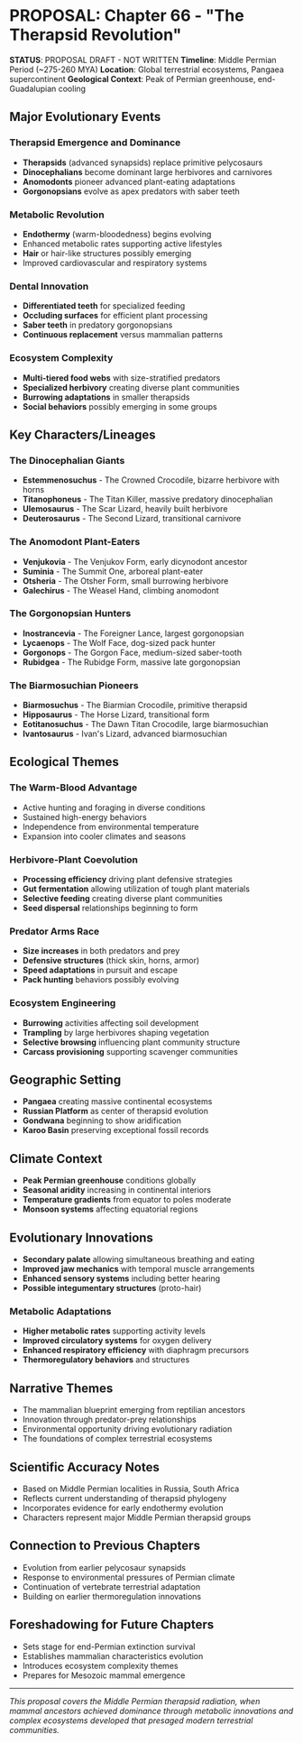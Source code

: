 # PROPOSAL: Chapter 66 - "The Therapsid Revolution"

**STATUS**: PROPOSAL DRAFT - NOT WRITTEN
**Timeline**: Middle Permian Period (~275-260 MYA)
**Location**: Global terrestrial ecosystems, Pangaea supercontinent
**Geological Context**: Peak of Permian greenhouse, end-Guadalupian cooling

## Major Evolutionary Events

### Therapsid Emergence and Dominance
- **Therapsids** (advanced synapsids) replace primitive pelycosaurs
- **Dinocephalians** become dominant large herbivores and carnivores
- **Anomodonts** pioneer advanced plant-eating adaptations
- **Gorgonopsians** evolve as apex predators with saber teeth

### Metabolic Revolution
- **Endothermy** (warm-bloodedness) begins evolving
- Enhanced metabolic rates supporting active lifestyles
- **Hair** or hair-like structures possibly emerging
- Improved cardiovascular and respiratory systems

### Dental Innovation
- **Differentiated teeth** for specialized feeding
- **Occluding surfaces** for efficient plant processing
- **Saber teeth** in predatory gorgonopsians
- **Continuous replacement** versus mammalian patterns

### Ecosystem Complexity
- **Multi-tiered food webs** with size-stratified predators
- **Specialized herbivory** creating diverse plant communities
- **Burrowing adaptations** in smaller therapsids
- **Social behaviors** possibly emerging in some groups

## Key Characters/Lineages

### The Dinocephalian Giants
- **Estemmenosuchus** - The Crowned Crocodile, bizarre herbivore with horns
- **Titanophoneus** - The Titan Killer, massive predatory dinocephalian
- **Ulemosaurus** - The Scar Lizard, heavily built herbivore
- **Deuterosaurus** - The Second Lizard, transitional carnivore

### The Anomodont Plant-Eaters
- **Venjukovia** - The Venjukov Form, early dicynodont ancestor
- **Suminia** - The Summit One, arboreal plant-eater
- **Otsheria** - The Otsher Form, small burrowing herbivore
- **Galechirus** - The Weasel Hand, climbing anomodont

### The Gorgonopsian Hunters
- **Inostrancevia** - The Foreigner Lance, largest gorgonopsian
- **Lycaenops** - The Wolf Face, dog-sized pack hunter
- **Gorgonops** - The Gorgon Face, medium-sized saber-tooth
- **Rubidgea** - The Rubidge Form, massive late gorgonopsian

### The Biarmosuchian Pioneers
- **Biarmosuchus** - The Biarmian Crocodile, primitive therapsid
- **Hipposaurus** - The Horse Lizard, transitional form
- **Eotitanosuchus** - The Dawn Titan Crocodile, large biarmosuchian
- **Ivantosaurus** - Ivan's Lizard, advanced biarmosuchian

## Ecological Themes

### The Warm-Blood Advantage
- Active hunting and foraging in diverse conditions
- Sustained high-energy behaviors
- Independence from environmental temperature
- Expansion into cooler climates and seasons

### Herbivore-Plant Coevolution
- **Processing efficiency** driving plant defensive strategies
- **Gut fermentation** allowing utilization of tough plant materials
- **Selective feeding** creating diverse plant communities
- **Seed dispersal** relationships beginning to form

### Predator Arms Race
- **Size increases** in both predators and prey
- **Defensive structures** (thick skin, horns, armor)
- **Speed adaptations** in pursuit and escape
- **Pack hunting** behaviors possibly evolving

### Ecosystem Engineering
- **Burrowing** activities affecting soil development
- **Trampling** by large herbivores shaping vegetation
- **Selective browsing** influencing plant community structure
- **Carcass provisioning** supporting scavenger communities

## Geographic Setting
- **Pangaea** creating massive continental ecosystems
- **Russian Platform** as center of therapsid evolution
- **Gondwana** beginning to show aridification
- **Karoo Basin** preserving exceptional fossil records

## Climate Context
- **Peak Permian greenhouse** conditions globally
- **Seasonal aridity** increasing in continental interiors
- **Temperature gradients** from equator to poles moderate
- **Monsoon systems** affecting equatorial regions

## Evolutionary Innovations
- **Secondary palate** allowing simultaneous breathing and eating
- **Improved jaw mechanics** with temporal muscle arrangements
- **Enhanced sensory systems** including better hearing
- **Possible integumentary structures** (proto-hair)

### Metabolic Adaptations
- **Higher metabolic rates** supporting activity levels
- **Improved circulatory systems** for oxygen delivery
- **Enhanced respiratory efficiency** with diaphragm precursors
- **Thermoregulatory behaviors** and structures

## Narrative Themes
- The mammalian blueprint emerging from reptilian ancestors
- Innovation through predator-prey relationships
- Environmental opportunity driving evolutionary radiation
- The foundations of complex terrestrial ecosystems

## Scientific Accuracy Notes
- Based on Middle Permian localities in Russia, South Africa
- Reflects current understanding of therapsid phylogeny
- Incorporates evidence for early endothermy evolution
- Characters represent major Middle Permian therapsid groups

## Connection to Previous Chapters
- Evolution from earlier pelycosaur synapsids
- Response to environmental pressures of Permian climate
- Continuation of vertebrate terrestrial adaptation
- Building on earlier thermoregulation innovations

## Foreshadowing for Future Chapters
- Sets stage for end-Permian extinction survival
- Establishes mammalian characteristics evolution
- Introduces ecosystem complexity themes
- Prepares for Mesozoic mammal emergence

---
*This proposal covers the Middle Permian therapsid radiation, when mammal ancestors achieved dominance through metabolic innovations and complex ecosystems developed that presaged modern terrestrial communities.*